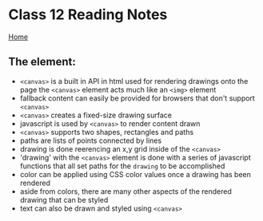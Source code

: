 # Class 12 Reading Notes

[Home](https://penjoe.github.io/reading-notes/)

## The <canvas> element:

* `<canvas>` is a built in API in html used for rendering drawings onto the page
the `<canvas>` element acts much like an `<img>` element
* fallback content can easily be provided for browsers that don't support `<canvas>`
* `<canvas>` creates a fixed-size drawing surface
* javascript is used by `<canvas>` to render content drawn 
* `<canvas>` supports two shapes, rectangles and paths
* paths are lists of points connected by lines
* drawing is done reerencing an x,y grid inside of the `<canvas>`
* 'drawing' with the `<canvas>` element is done with a series of javascript functions that all set paths for the `drawing` to be accomplished
* color can be applied using CSS color values once a drawing has been rendered 
* aside from colors, there are many other aspects of the rendered drawing that can be styled
* text can also be drawn and styled using `<canvas>`
